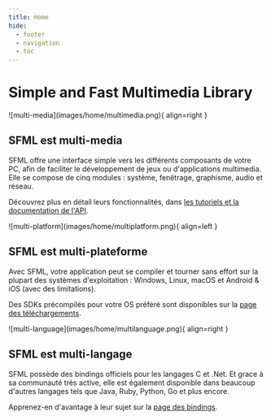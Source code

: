 ```yaml
---
title: Home
hide:
  - footer
  - navigation
  - toc
---
```


# Simple and Fast Multimedia Library

<div markdown="1" class="section">
![multi-media](images/home/multimedia.png){ align=right }

## SFML est multi-media

SFML offre une interface simple vers les différents composants de votre PC, afin de faciliter le développement de jeux ou d'applications multimedia. Elle se compose de cinq modules : système, fenêtrage, graphisme, audio et réseau.

Découvrez plus en détail leurs fonctionnalités, dans [les tutoriels et la documentation de l'API](learn/index.md "Aller à la page des tutoriels et de la documentation").
</div>

<div markdown="1" class="section">
![multi-platform](images/home/multiplatform.png){ align=left }

## SFML est multi-plateforme

Avec SFML, votre application peut se compiler et tourner sans effort sur la plupart des systèmes d'exploitation : Windows, Linux, macOS et Android & iOS (avec des limitations).

Des SDKs précompilés pour votre OS préféré sont disponibles sur la [page des téléchargements](download/index.md "Aller à la page des téléchargements").
</div>

<div markdown="1" class="section">
![multi-language](images/home/multilanguage.png){ align=right }

## SFML est multi-langage

SFML possède des bindings officiels pour les langages C et .Net. Et grace à sa communauté très active, elle est également disponible dans beaucoup d'autres langages tels que Java, Ruby, Python, Go et plus encore.

Apprenez-en d'avantage à leur sujet sur la [page des bindings](download/bindings.md "Aller à la page des bindings").
</div>